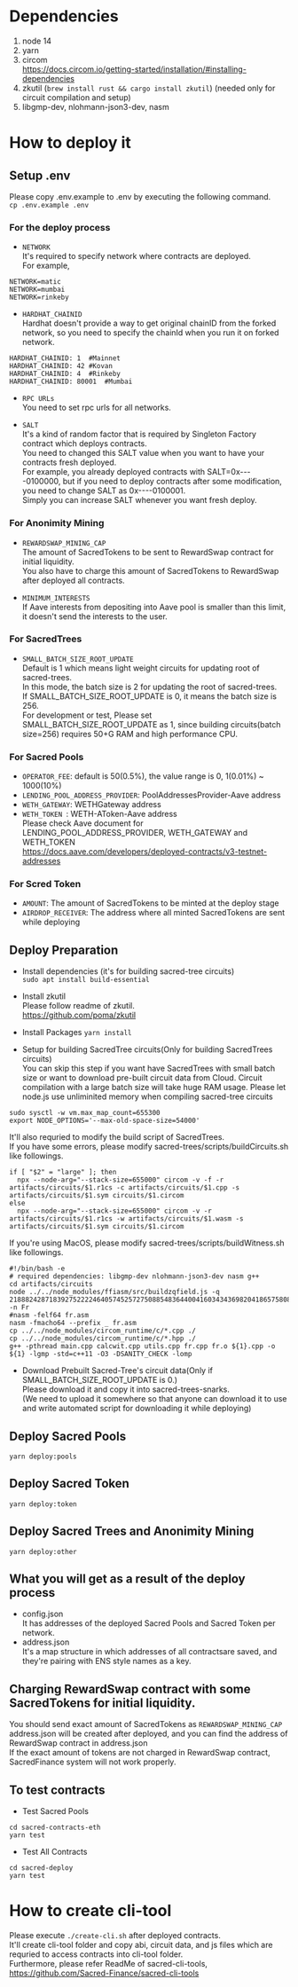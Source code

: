 # Dependencies

1. node 14
2. yarn
3. circom  
https://docs.circom.io/getting-started/installation/#installing-dependencies  
4. zkutil (`brew install rust && cargo install zkutil`) (needed only for circuit compilation and setup)
5. libgmp-dev, nlohmann-json3-dev, nasm  

#  How to deploy it  

## Setup .env  
Please copy .env.example to .env by executing the following command.  
`cp .env.example .env`

### For the deploy process  
- `NETWORK`  
It's required to specify network where contracts are deployed.  
For example,   
```
NETWORK=matic  
NETWORK=mumbai  
NETWORK=rinkeby  
```
- `HARDHAT_CHAINID`  
Hardhat doesn't provide a way to get original chainID from the forked network, so you need to specify the chainId when you run it on forked network.  
```
HARDHAT_CHAINID: 1  #Mainnet  
HARDHAT_CHAINID: 42 #Kovan  
HARDHAT_CHAINID: 4  #Rinkeby  
HARDHAT_CHAINID: 80001  #Mumbai  
```
- `RPC URLs`  
You need to set rpc urls for all networks.  

- `SALT`  
It's a kind of random factor that is required by Singleton Factory contract which deploys contracts.  
You need to changed this SALT value when you want to have your contracts fresh deployed.  
For example, you already deployed contracts with SALT=0x----0100000, but if you need to deploy contracts after some modification, you need to change SALT as 0x----0100001.  
Simply you can increase SALT whenever you want fresh deploy.  

### For Anonimity Mining  
- `REWARDSWAP_MINING_CAP`  
The amount of SacredTokens to be sent to RewardSwap contract for initial liquidity.  
You also have to charge this amount of SacredTokens to RewardSwap after deployed all contracts.  

- `MINIMUM_INTERESTS`  
If Aave interests from depositing into Aave pool is smaller than this limit, it doesn't send the interests to the user.  

### For SacredTrees  

- `SMALL_BATCH_SIZE_ROOT_UPDATE`  
Default is 1 which means light weight circuits for updating root of sacred-trees.  
In this mode, the batch size is 2 for updating the root of sacred-trees.  
If SMALL_BATCH_SIZE_ROOT_UPDATE is 0, it means the batch size is 256.  
For development or test, Please set SMALL_BATCH_SIZE_ROOT_UPDATE as 1, since building circuits(batch size=256) requires 50+G RAM and high performance CPU.  

### For Sacred Pools  
- `OPERATOR_FEE`: default is 50(0.5%), the value range is 0, 1(0.01%) ~ 1000(10%)  
- `LENDING_POOL_ADDRESS_PROVIDER`: PoolAddressesProvider-Aave address  
- `WETH_GATEWAY`: WETHGateway address  
- `WETH_TOKEN `: WETH-AToken-Aave address  
Please check Aave document for LENDING_POOL_ADDRESS_PROVIDER, WETH_GATEWAY and WETH_TOKEN  
https://docs.aave.com/developers/deployed-contracts/v3-testnet-addresses  

### For Scred Token
- `AMOUNT`: The amount of SacredTokens to be minted at the deploy stage  
- `AIRDROP_RECEIVER`: The address where all minted SacredTokens are sent while deploying  


## Deploy Preparation
- Install dependencies (it's for building sacred-tree circuits)  
`sudo apt install build-essential`

- Install zkutil  
Please follow readme of zkutil.  
https://github.com/poma/zkutil

- Install Packages 
`yarn install`

- Setup for building SacredTree circuits(Only for building SacredTrees circuits)  
You can skip this step if you want have SacredTrees with small batch size or want to download pre-built circuit data from Cloud.
Circuit compilation with a large batch size will take huge RAM usage.
Please let node.js use unliminited memory when compiling sacred-tree circuits  
```
sudo sysctl -w vm.max_map_count=655300
export NODE_OPTIONS='--max-old-space-size=54000'
```
It'll also requried to modify the build script of SacredTrees.  
If you have some errors, please modify sacred-trees/scripts/buildCircuits.sh like followings.  

```
if [ "$2" = "large" ]; then
  npx --node-arg="--stack-size=655000" circom -v -f -r artifacts/circuits/$1.r1cs -c artifacts/circuits/$1.cpp -s artifacts/circuits/$1.sym circuits/$1.circom
else
  npx --node-arg="--stack-size=655000" circom -v -r artifacts/circuits/$1.r1cs -w artifacts/circuits/$1.wasm -s artifacts/circuits/$1.sym circuits/$1.circom
```
If you're using MacOS, please modify sacred-trees/scripts/buildWitness.sh like followings.  

```
#!/bin/bash -e
# required dependencies: libgmp-dev nlohmann-json3-dev nasm g++
cd artifacts/circuits
node ../../node_modules/ffiasm/src/buildzqfield.js -q 21888242871839275222246405745257275088548364400416034343698204186575808495617 -n Fr
#nasm -felf64 fr.asm
nasm -fmacho64 --prefix _ fr.asm
cp ../../node_modules/circom_runtime/c/*.cpp ./
cp ../../node_modules/circom_runtime/c/*.hpp ./
g++ -pthread main.cpp calcwit.cpp utils.cpp fr.cpp fr.o ${1}.cpp -o ${1} -lgmp -std=c++11 -O3 -DSANITY_CHECK -lomp
```

- Download Prebuilt Sacred-Tree's circuit data(Only if SMALL_BATCH_SIZE_ROOT_UPDATE is 0.)  
Please download it and copy it into sacred-trees-snarks.  
(We need to upload it somewhere so that anyone can download it to use and write automated script for downloading it while deploying)  

## Deploy Sacred Pools  
`yarn deploy:pools`

## Deploy Sacred Token  
`yarn deploy:token`

## Deploy Sacred Trees and Anonimity Mining  
`yarn deploy:other`

## What you will get as a result of the deploy process  
- config.json  
It has addresses of the deployed Sacred Pools and Sacred Token per network.  
- address.json  
It's a map structure in which addresses of all contractsare saved, and they're pairing with ENS style names as a key.  

## Charging RewardSwap contract with some SacredTokens for initial liquidity.  
You should send exact amount of SacredTokens as `REWARDSWAP_MINING_CAP`  
address.json will be created after deployed, and you can find the address of RewardSwap contract in address.json  
If the exact amount of tokens are not charged in RewardSwap contract, SacredFinance system will not work properly.  

## To test contracts  
- Test Sacred Pools  
```
cd sacred-contracts-eth  
yarn test
```
- Test All Contracts  
```
cd sacred-deploy  
yarn test  
```

# How to create cli-tool
Please execute `./create-cli.sh` after deployed contracts.  
It'll create cli-tool folder and copy abi, circuit data, and js files which are requried to access contracts into cli-tool folder.  
Furthermore, please refer ReadMe of sacred-cli-tools, https://github.com/Sacred-Finance/sacred-cli-tools  

